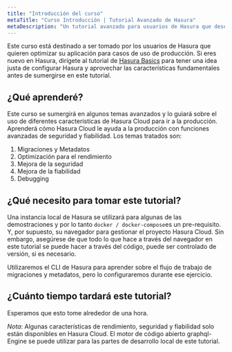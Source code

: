 ```yaml
---
title: "Introducción del curso"
metaTitle: "Curso Introducción | Tutorial Avanzado de Hasura"
metaDescription: "Un tutorial avanzado para usuarios de Hasura que desean optimizar su aplicación para casos de uso de producción, aprender sobre migraciones, metadatos, optimizar el rendimiento, mejorar la seguridad, mejorar la fiabilidad y la depuración."
---
```


Este curso está destinado a ser tomado por los usuarios de Hasura que quieren optimizar su aplicación para casos de uso de producción. Si eres nuevo en Hasura, dirígete al tutorial de [Hasura Basics](https://hasura.io/learn/graphql/hasura/introduction/) para tener una idea justa de configurar Hasura y aprovechar las características fundamentales antes de sumergirse en este tutorial.

## ¿Qué aprenderé?

Este curso se sumergirá en algunos temas avanzados y lo guiará sobre el uso de diferentes características de Hasura Cloud para ir a la producción. Aprenderá cómo Hasura Cloud le ayuda a la producción con funciones avanzadas de seguridad y fiabilidad. Los temas tratados son:

1. Migraciones y Metadatos
2. Optimización para el rendimiento
3. Mejora de la seguridad
4. Mejora de la fiabilidad
5. Debugging

## ¿Qué necesito para tomar este tutorial?

Una instancia local de Hasura se utilizará para algunas de las demostraciones y por lo tanto `docker / docker-compose`es un pre-requisito. Y, por supuesto, su navegador para gestionar el proyecto Hasura Cloud. Sin embargo, asegúrese de que todo lo que hace a través del navegador en este tutorial se puede hacer a través del código, puede ser controlado de versión, si es necesario.

Utilizaremos el CLI de Hasura para aprender sobre el flujo de trabajo de migraciones y metadatos, pero lo configuraremos durante ese ejercicio.

## ¿Cuánto tiempo tardará este tutorial?

Esperamos que esto tome alrededor de una hora.

*Nota*: Algunas características de rendimiento, seguridad y fiabilidad solo están disponibles en Hasura Cloud. El motor de código abierto graphql-Engine se puede utilizar para las partes de desarrollo local de este tutorial.

